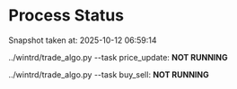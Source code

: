 # Process Status

Snapshot taken at: 2025-10-12 06:59:14

../wintrd/trade_algo.py --task price_update: **NOT RUNNING**

../wintrd/trade_algo.py --task buy_sell: **NOT RUNNING**

